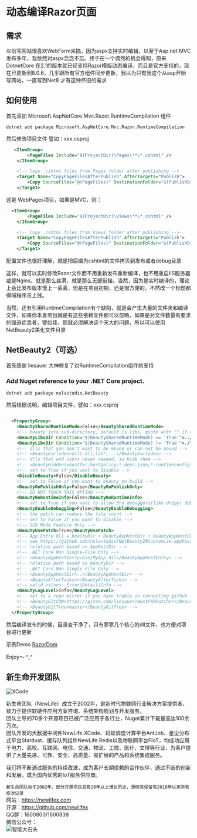 #  动态编译Razor页面

## 需求

 以前写网站很喜欢WebForm来搞，因为aspx支持实时编辑，以至于Asp.net MVC发布多年，我依然对aspx念念不忘。终于在一个偶然的机会得知，原来DotnetCore 在2.1的版本就已经支持Razor模版动态编译，而且是官方支持的，现在已更新到8.0.6，几乎跟所有官方组件同步更新，我以为只有我这个从asp开始写网站，一直写到Net8 才有这种怀旧的需求


## 如何使用

首先添加 Microsoft.AspNetCore.Mvc.Razor.RuntimeCompilation 组件

```
dotnet add package Microsoft.AspNetCore.Mvc.Razor.RuntimeCompilation
```

然后修改项目文件 譬如：xxx.csproj
```xml
   <ItemGroup>
        <PageFiles Include="$(ProjectDir)\Pages\**\*.cshtml" />
    </ItemGroup>

    <!-- Copy .cshtml files from Pages folder after publishing -->
    <Target Name="CopyPageFilesAfterPublish" AfterTargets="Publish">
        <Copy SourceFiles="@(PageFiles)" DestinationFolder="$(PublishDir)\Pages\%(RecursiveDir)" />
    </Target>
```

 这是 WebPages项目，如果是MVC，则：

```xml
  <ItemGroup>
        <PageFiles Include="$(ProjectDir)\Views\**\*.cshtml" />
    </ItemGroup>

    <!-- Copy .cshtml files from Views folder after publishing -->
    <Target Name="CopyPageFilesAfterPublish" AfterTargets="Publish">
        <Copy SourceFiles="@(PageFiles)" DestinationFolder="$(PublishDir)\Views\%(RecursiveDir)" />
    </Target>

```

配置文件也很好理解，就是把后缀为cshtml的文件拷贝到发布或者debug目录

这样，就可以实时修改Razor文件而不用重新发布重新编译，也不用重启IIS服务器或是Nginx。就是那么丝滑，就是那么无缝衔接。当然，因为是实时编译的，理论上会比发布版本慢上一丢丢，但是在项目初期，还是很方便的，不然改一个标题都得喊程序员上线。

当然，还有引用RuntimeCompilation有个缺陷，就是会产生大量的文件夹和编译文件，如果你本身项目就是有这些依赖文件那可以忽略，如果是对文件数量有要求的强迫症患者，譬如我，那就必须解决这个天大的问题，所以可以使用NetBeauty2美化文件目录


## NetBeauty2（可选）

首先感谢 liesauer 大神修复了对RuntimeCompilation组件的支持

### Add Nuget reference to your .NET Core project.
```
dotnet add package nulastudio.NetBeauty
```

然后根据说明，编辑项目文件，譬如：xxx.csproj

```xml

  <PropertyGroup>
    <BeautySharedRuntimeMode>False</BeautySharedRuntimeMode>
    <!-- beauty into sub-directory, default is libs, quote with "" if contains space  -->
    <BeautyLibsDir Condition="$(BeautySharedRuntimeMode) == 'True'">../libraries</BeautyLibsDir>
    <BeautyLibsDir Condition="$(BeautySharedRuntimeMode) != 'True'">./libraries</BeautyLibsDir>
    <!-- dlls that you don't want to be moved or can not be moved -->
    <!-- <BeautyExcludes>dll1.dll;lib*;...</BeautyExcludes> -->
    <!-- dlls that end users never needed, so hide them -->
    <!-- <BeautyHiddens>hostfxr;hostpolicy;*.deps.json;*.runtimeconfig*.json</BeautyHiddens> -->
    <!-- set to True if you want to disable -->
    <DisableBeauty>False</DisableBeauty>
    <!-- set to False if you want to beauty on build -->
    <BeautyOnPublishOnly>False</BeautyOnPublishOnly>
    <!-- DO NOT TOUCH THIS OPTION -->
    <BeautyNoRuntimeInfo>False</BeautyNoRuntimeInfo>
    <!-- set to True if you want to allow 3rd debuggers(like dnSpy) debugs the app -->
    <BeautyEnableDebugging>False</BeautyEnableDebugging>
    <!-- the patch can reduce the file count -->
    <!-- set to False if you want to disable -->
    <!-- SCD Mode Feature Only -->
    <BeautyUsePatch>True</BeautyUsePatch>
    <!-- App Entry Dll = BeautyDir + BeautyAppHostDir + BeautyAppHostEntry -->
    <!-- see https://github.com/nulastudio/NetBeauty2#customize-apphost for more details -->
    <!-- relative path based on AppHostDir -->
    <!-- .NET Core Non Single-File Only -->
    <!-- <BeautyAppHostEntry>bin/MyApp.dll</BeautyAppHostEntry> -->
    <!-- relative path based on BeautyDir -->
    <!-- .NET Core Non Single-File Only -->
    <!-- <BeautyAppHostDir>..</BeautyAppHostDir> -->
    <!-- <BeautyAfterTasks></BeautyAfterTasks> -->
    <!-- valid values: Error|Detail|Info -->
    <BeautyLogLevel>Info</BeautyLogLevel>
    <!-- set to a repo mirror if you have troble in connecting github -->
    <!-- <BeautyGitCDN>https://gitee.com/liesauer/HostFXRPatcher</BeautyGitCDN> -->
    <!-- <BeautyGitTree>master</BeautyGitTree> -->
  </PropertyGroup>


```

然后编译发布的时候，目录变干净了，只有寥寥几个核心的dll文件，也方便对项目进行更新

示例Demo [RazorDom](RazorDom.zip)


Enjoy～  ^_^





## 新生命开发团队
![XCode](https://newlifex.com/logo.png)  

新生命团队（NewLife）成立于2002年，是新时代物联网行业解决方案提供者，致力于提供软硬件应用方案咨询、系统架构规划与开发服务。  
团队主导的70多个开源项目已被广泛应用于各行业，Nuget累计下载量高达100余万次。  
团队开发的大数据中间件NewLife.XCode、蚂蚁调度计算平台AntJob、星尘分布式平台Stardust、缓存队列组件NewLife.Redis以及物联网平台FIoT，均成功应用于电力、高校、互联网、电信、交通、物流、工控、医疗、文博等行业，为客户提供了大量先进、可靠、安全、高质量、易扩展的产品和系统集成服务。  

我们将不断通过服务的持续改进，成为客户长期信赖的合作伙伴，通过不断的创新和发展，成为国内优秀的IoT服务供应商。  

`新生命团队始于2002年，部分开源项目具有20年以上漫长历史，源码库保留有2010年以来所有修改记录`  
网站：https://newlifex.com  
开源：https://github.com/newlifex  
QQ群：1600800/1600838  
微信公众号：  
![智能大石头](https://newlifex.com/stone.jpg)  